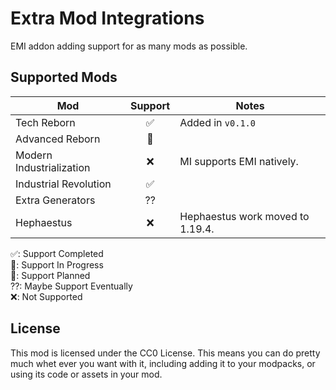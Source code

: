 # Extra Mod Integrations

EMI addon adding support for as many mods as possible.

## Supported Mods

| Mod                      | Support | Notes                            |
|--------------------------|:-------:|----------------------------------|
| Tech Reborn              |    ✅   | Added in `v0.1.0`                |
| Advanced Reborn          |    🔲   |                                  |
| Modern Industrialization |    ❌   | MI supports EMI natively.        |
| Industrial Revolution    |    ✅   |                                  |
| Extra Generators         |    ⁇   |                                  |
| Hephaestus               |    ❌   | Hephaestus work moved to 1.19.4. |

✅: Support Completed<br>
🚧: Support In Progress<br>
🔲: Support Planned<br>
⁇: Maybe Support Eventually<br>
❌: Not Supported<br>

## License

This mod is licensed under the CC0 License. This means you can do pretty much whet ever you want with it, including
adding it to your modpacks, or using its code or assets in your mod.

